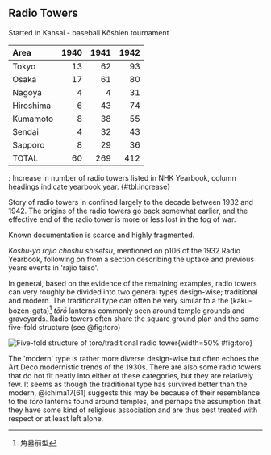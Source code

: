 ## Radio Towers

Started in Kansai - baseball Kōshien tournament

Area      | 1940 | 1941 | 1942
:---------|-----:|-----:|----:
Tokyo     |   13 |   62 |   93
Osaka     |   17 |   61 |   80
Nagoya    |    4 |    4 |   31
Hiroshima |    6 |   43 |   74
Kumamoto  |    8 |   38 |   55
Sendai    |    4 |   32 |   43
Sapporo   |    8 |   29 |   36
TOTAL     |   60 |  269 |  412
: Increase in number of radio towers listed in NHK Yearbook, column headings indicate yearbook year. {#tbl:increase}

<!-- 1paxNGi33etwphkg-QMbudDNp9hOFDe-RXRu6z018WZU -->


Story of radio towers in confined largely to the decade between 1932 and 1942. The origins of the radio towers go back somewhat earlier, and the effective end of the radio tower is more or less lost in the fog of war.

Known documentation is scarce and highly fragmented.

*Kōshū-yō rajio chōshu shisetsu*, mentioned on p106 of the 1932 Radio Yearbook, following on from a section describing the uptake and previous years events in 'rajio taisō'.

In general, based on the evidence of the remaining examples, radio towers can very roughly be divided into two general types design-wise; traditional and modern. The traditional type can often be very similar to a the (kaku-bozen-gata)[^toro] *tōrō* lanterns commonly seen around temple grounds and graveyards. Radio towers often share the square ground plan and the same five-fold structure (see @fig:toro)

[^toro]: 角墓前型

![Five-fold structure of toro/traditional radio tower](./toro.png){width=50% #fig:toro}

The 'modern' type is rather more diverse design-wise but often echoes the Art Deco modernistic trends of the 1930s. There are also some radio towers that do not fit neatly into either of these categories, but they are relatively few. It seems as though the traditional type has survived better than the modern, @ichima17[61] suggests this may be because of their resemblance to the *tōrō* lanterns found around temples, and perhaps the assumption that they have some kind of religious association and are thus best treated with respect or at least left alone.
